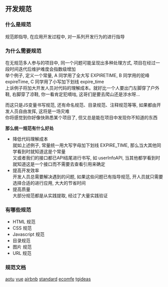 ## 开发规范

### 什么是规范
规范即指导, 在应用开发过程中, 对一系列开发行为的进行指导  

### 为什么需要规范
在无规范多人参与的项目中, 同一个问题可能呈现出多种处理方式, 项目在经过一段时间迭代后维护难度会指数级增加  
举个例子, 定义一个常量, A 同学用了全大写 EXPIRETIME, B 同学用的驼峰 expireTime, C 同学用了小写加下划线 expire_time     
上诉例子将加大开发人员对代码的理解成本。就好比一个人要出门左脚穿了户外鞋, 右脚穿了凉鞋, 你一看肯定犯嘀咕, 这哥们是要去爬山还是涉水呀...   

而这只是JS变量书写规范, 还有命名规范、目录规范、注释规范等等, 如果都由开发人员自由发挥, 这将是一场灾难  
你将感觉到你好像快熟悉某个项目了, 但又总是能在项目中发现你不知道的东西    

**那么统一规范有什么好处**    
- 降低代码理解成本  
就如上述例子, 常量统一用大写字母加下划线 EXPIRE_TIME, 那么当大其他同学看到时就知道这是个常量  
又或者我们的接口都已API结尾进行书写, 如 userInfoAPI, 当其他都学看到时就知道这是一个接口而不需要去查看引用来确定  
- 提高开发效率  
开发人员总需要解决遇到的问题, 如果这些问题已有指导规范, 开人员就只需要选择合适的进行应用, 大大的节省时间
- 提高质量  
大部分规范都是从实践提取, 经过了大量实践验证  

### 有哪些规范
- HTML 规范
- CSS 规范
- Javascript 规范
- 目录规范
- 图片 规范
- URL 规范


### 规范文档
[aotu](https://guide.aotu.io/docs/)
[vue](https://cn.vuejs.org/v2/style-guide/index.html)
[airbnb](https://github.com/airbnb/javascript)
[standard](https://github.com/standard/standard)
[ecomfe](https://github.com/ecomfe/spec/blob/master/javascript-style-guide.md)
[tgideas](https://tgideas.qq.com/doc/frontend/spec/common/info.html)